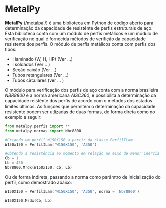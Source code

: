 MetalPy
=======

**MetalPy** (/metalpai/) é uma biblioteca em Python de código aberto para 
determinação da capacidade de resistênte de perfis estruturais de aço. Esta biblioteca
conta com um módulo de perfis metálicos e um módulo de verificação no qual é fornecida
métodos de verifição da capacidade resistente dos perfis.
O módulo de perfis metálicos conta com perfis dos tipos:

 * I laminado (W, H, HP) (Ver ...)
 * I soldados (Ver .. )
 * Seção caixão (Ver ...)
 * Tubos retangulares (Ver ...)
 * Tubos circulares (ver ... )

O módulo para verificação dos perfis de aço conta com a norma brasileira *NBR8800* e 
a norma americana *AISC360*, e possibilita a determinação da capacidade reistênte 
dos perfis de acordo com o métodos dos estados limites últimos. As funções que permitem
o determinação da capacidade resistente podem ser utlizadas de duas formas, de forma direta
como no exemplo a seguir:

~~~python
from metalpy.perfis import **
from metalpy.normas import Nbr8800

#Criando um perfil W150X150 a partir da classe PerfilILam
W150x150 = PerfilILam('W150X150', 'A350')

#Obtendo a resistência ao momento em relação ao eixo de menor inércia
Cb = 1
Lb = 450
Nbr8800.Mrdx(W150x150, Cb, Lb)
~~~~

Ou de forma indireta, passando a norma como parâmtro de inicialização do perfil,
como demostrado abaixo:

~~~python
W150X150 = PerfilILam('W150X150', 'A350', norma = 'Nbr8800')

W150X150.Mrdx(Cb, Lb)
~~~
